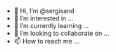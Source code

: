 - 👋 Hi, I’m @sergisand
- 👀 I’m interested in ...
- 🌱 I’m currently learning ...
- 💞️ I’m looking to collaborate on ...
- 📫 How to reach me ...

<!---
sergisand/sergisand is a ✨ special ✨ repository because its `README.md` (this file) appears on your GitHub profile.
You can click the Preview link to take a look at your changes.
--->
